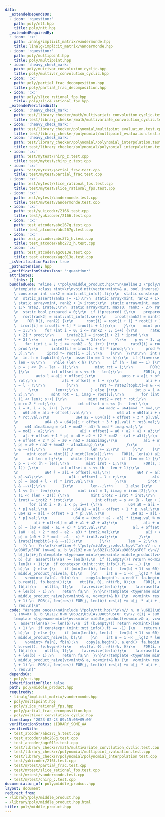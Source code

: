 ```yaml
---
data:
  _extendedDependsOn:
  - icon: ':question:'
    path: poly/ntt.hpp
    title: poly/ntt.hpp
  _extendedRequiredBy:
  - icon: ':x:'
    path: linalg/implicit_matrix/vandermonde.hpp
    title: linalg/implicit_matrix/vandermonde.hpp
  - icon: ':question:'
    path: poly/multipoint.hpp
    title: poly/multipoint.hpp
  - icon: ':heavy_check_mark:'
    path: poly/multivar_convolution_cyclic.hpp
    title: poly/multivar_convolution_cyclic.hpp
  - icon: ':x:'
    path: poly/partial_frac_decomposition.hpp
    title: poly/partial_frac_decomposition.hpp
  - icon: ':x:'
    path: poly/slice_rational_fps.hpp
    title: poly/slice_rational_fps.hpp
  _extendedVerifiedWith:
  - icon: ':heavy_check_mark:'
    path: test/library_checker/math/multivariate_convolution_cyclic.test.cpp
    title: test/library_checker/math/multivariate_convolution_cyclic.test.cpp
  - icon: ':heavy_check_mark:'
    path: test/library_checker/polynomial/multipoint_evaluation.test.cpp
    title: test/library_checker/polynomial/multipoint_evaluation.test.cpp
  - icon: ':heavy_check_mark:'
    path: test/library_checker/polynomial/polynomial_interpolation.test.cpp
    title: test/library_checker/polynomial/polynomial_interpolation.test.cpp
  - icon: ':x:'
    path: test/mytest/chirp_z.test.cpp
    title: test/mytest/chirp_z.test.cpp
  - icon: ':x:'
    path: test/mytest/partial_frac.test.cpp
    title: test/mytest/partial_frac.test.cpp
  - icon: ':x:'
    path: test/mytest/slice_rational_fps.test.cpp
    title: test/mytest/slice_rational_fps.test.cpp
  - icon: ':x:'
    path: test/mytest/vandermonde.test.cpp
    title: test/mytest/vandermonde.test.cpp
  - icon: ':x:'
    path: test/yukicoder/2166.test.cpp
    title: test/yukicoder/2166.test.cpp
  - icon: ':x:'
    path: test_atcoder/abc267g.test.cpp
    title: test_atcoder/abc267g.test.cpp
  - icon: ':x:'
    path: test_atcoder/abc272_h.test.cpp
    title: test_atcoder/abc272_h.test.cpp
  - icon: ':x:'
    path: test_atcoder/agc013e.test.cpp
    title: test_atcoder/agc013e.test.cpp
  _isVerificationFailed: true
  _pathExtension: hpp
  _verificationStatusIcon: ':question:'
  attributes:
    links: []
  bundledCode: "#line 2 \"poly/middle_product.hpp\"\n\n#line 2 \"poly/ntt.hpp\"\n\r\
    \ntemplate <class mint>\r\nvoid ntt(vector<mint>& a, bool inverse) {\r\n  static\
    \ constexpr int rank2 = mint::ntt_info().fi;\r\n  static constexpr int mod = mint::get_mod();\r\
    \n  static_assert(rank2 != -1);\r\n  static array<mint, rank2 + 1> root;\r\n \
    \ static array<mint, rank2 + 1> iroot;\r\n  static array<mint, max(0, rank2 -\
    \ 1)> rate2, irate2;\r\n  static array<mint, max(0, rank2 - 2)> rate3, irate3;\r\
    \n  static bool prepared = 0;\r\n  if (!prepared) {\r\n    prepared = 1;\r\n \
    \   root[rank2] = mint::ntt_info().se;\r\n    iroot[rank2] = mint(1) / root[rank2];\r\
    \n    FOR_R(i, rank2) {\r\n      root[i] = root[i + 1] * root[i + 1];\r\n    \
    \  iroot[i] = iroot[i + 1] * iroot[i + 1];\r\n    }\r\n    mint prod = 1, iprod\
    \ = 1;\r\n    for (int i = 0; i <= rank2 - 2; i++) {\r\n      rate2[i] = root[i\
    \ + 2] * prod;\r\n      irate2[i] = iroot[i + 2] * iprod;\r\n      prod *= iroot[i\
    \ + 2];\r\n      iprod *= root[i + 2];\r\n    }\r\n    prod = 1, iprod = 1;\r\n\
    \    for (int i = 0; i <= rank2 - 3; i++) {\r\n      rate3[i] = root[i + 3] *\
    \ prod;\r\n      irate3[i] = iroot[i + 3] * iprod;\r\n      prod *= iroot[i +\
    \ 3];\r\n      iprod *= root[i + 3];\r\n    }\r\n  }\r\n\r\n  int n = int(a.size());\r\
    \n  int h = topbit(n);\r\n  assert(n == 1 << h);\r\n  if (!inverse) {\r\n    int\
    \ len = 0;\r\n    while (len < h) {\r\n      if (h - len == 1) {\r\n        int\
    \ p = 1 << (h - len - 1);\r\n        mint rot = 1;\r\n        FOR(s, 1 << len)\
    \ {\r\n          int offset = s << (h - len);\r\n          FOR(i, p) {\r\n   \
    \         auto l = a[i + offset];\r\n            auto r = a[i + offset + p] *\
    \ rot;\r\n            a[i + offset] = l + r;\r\n            a[i + offset + p]\
    \ = l - r;\r\n          }\r\n          rot *= rate2[topbit(~s & -~s)];\r\n   \
    \     }\r\n        len++;\r\n      } else {\r\n        int p = 1 << (h - len -\
    \ 2);\r\n        mint rot = 1, imag = root[2];\r\n        for (int s = 0; s <\
    \ (1 << len); s++) {\r\n          mint rot2 = rot * rot;\r\n          mint rot3\
    \ = rot2 * rot;\r\n          int offset = s << (h - len);\r\n          for (int\
    \ i = 0; i < p; i++) {\r\n            u64 mod2 = u64(mod) * mod;\r\n         \
    \   u64 a0 = a[i + offset].val;\r\n            u64 a1 = u64(a[i + offset + p].val)\
    \ * rot.val;\r\n            u64 a2 = u64(a[i + offset + 2 * p].val) * rot2.val;\r\
    \n            u64 a3 = u64(a[i + offset + 3 * p].val) * rot3.val;\r\n        \
    \    u64 a1na3imag = (a1 + mod2 - a3) % mod * imag.val;\r\n            u64 na2\
    \ = mod2 - a2;\r\n            a[i + offset] = a0 + a2 + a1 + a3;\r\n         \
    \   a[i + offset + 1 * p] = a0 + a2 + (2 * mod2 - (a1 + a3));\r\n            a[i\
    \ + offset + 2 * p] = a0 + na2 + a1na3imag;\r\n            a[i + offset + 3 *\
    \ p] = a0 + na2 + (mod2 - a1na3imag);\r\n          }\r\n          rot *= rate3[topbit(~s\
    \ & -~s)];\r\n        }\r\n        len += 2;\r\n      }\r\n    }\r\n  } else {\r\
    \n    mint coef = mint(1) / mint(len(a));\r\n    FOR(i, len(a)) a[i] *= coef;\r\
    \n    int len = h;\r\n    while (len) {\r\n      if (len == 1) {\r\n        int\
    \ p = 1 << (h - len);\r\n        mint irot = 1;\r\n        FOR(s, 1 << (len -\
    \ 1)) {\r\n          int offset = s << (h - len + 1);\r\n          FOR(i, p) {\r\
    \n            u64 l = a[i + offset].val;\r\n            u64 r = a[i + offset +\
    \ p].val;\r\n            a[i + offset] = l + r;\r\n            a[i + offset +\
    \ p] = (mod + l - r) * irot.val;\r\n          }\r\n          irot *= irate2[topbit(~s\
    \ & -~s)];\r\n        }\r\n        len--;\r\n      } else {\r\n        int p =\
    \ 1 << (h - len);\r\n        mint irot = 1, iimag = iroot[2];\r\n        FOR(s,\
    \ (1 << (len - 2))) {\r\n          mint irot2 = irot * irot;\r\n          mint\
    \ irot3 = irot2 * irot;\r\n          int offset = s << (h - len + 2);\r\n    \
    \      for (int i = 0; i < p; i++) {\r\n            u64 a0 = a[i + offset + 0\
    \ * p].val;\r\n            u64 a1 = a[i + offset + 1 * p].val;\r\n           \
    \ u64 a2 = a[i + offset + 2 * p].val;\r\n            u64 a3 = a[i + offset + 3\
    \ * p].val;\r\n            u64 x = (mod + a2 - a3) * iimag.val % mod;\r\n    \
    \        a[i + offset] = a0 + a1 + a2 + a3;\r\n            a[i + offset + 1 *\
    \ p] = (a0 + mod - a1 + x) * irot.val;\r\n            a[i + offset + 2 * p] =\
    \ (a0 + a1 + 2 * mod - a2 - a3) * irot2.val;\r\n            a[i + offset + 3 *\
    \ p] = (a0 + 2 * mod - a1 - x) * irot3.val;\r\n          }\r\n          irot *=\
    \ irate3[topbit(~s & -~s)];\r\n        }\r\n        len -= 2;\r\n      }\r\n \
    \   }\r\n  }\r\n}\r\n#line 4 \"poly/middle_product.hpp\"\n\n// n, m \u6B21\u591A\
    \u9805\u5F0F (n>=m) a, b \u2192 n-m \u6B21\u591A\u9805\u5F0F c\n// c[i] = sum_j\
    \ b[j]a[i+j]\ntemplate <typename mint>\nvc<mint> middle_product(vc<mint>& a, vc<mint>&\
    \ b) {\n  assert(len(a) >= len(b));\n  if (b.empty()) return vc<mint>(len(a) -\
    \ len(b) + 1);\n  if constexpr (mint::ntt_info().fi == -1) {\n    return middle_product_naive(a,\
    \ b);\n  } else {\n    if (min(len(b), len(a) - len(b) + 1) <= 60) {\n      return\
    \ middle_product_naive(a, b);\n    }\n    int n = 1 << __lg(2 * len(a) - 1);\n\
    \    vc<mint> fa(n), fb(n);\n    copy(a.begin(), a.end(), fa.begin());\n    copy(b.rbegin(),\
    \ b.rend(), fb.begin());\n    ntt(fa, 0), ntt(fb, 0);\n    FOR(i, n) fa[i] *=\
    \ fb[i];\n    ntt(fa, 1);\n    fa.resize(len(a));\n    fa.erase(fa.begin(), fa.begin()\
    \ + len(b) - 1);\n    return fa;\n  }\n}\n\ntemplate <typename mint>\nvc<mint>\
    \ middle_product_naive(vc<mint>& a, vc<mint>& b) {\n  vc<mint> res(len(a) - len(b)\
    \ + 1);\n  FOR(i, len(res)) FOR(j, len(b)) res[i] += b[j] * a[i + j];\n  return\
    \ res;\n}\n"
  code: "#pragma once\n\n#include \"poly/ntt.hpp\"\n\n// n, m \u6B21\u591A\u9805\u5F0F\
    \ (n>=m) a, b \u2192 n-m \u6B21\u591A\u9805\u5F0F c\n// c[i] = sum_j b[j]a[i+j]\n\
    template <typename mint>\nvc<mint> middle_product(vc<mint>& a, vc<mint>& b) {\n\
    \  assert(len(a) >= len(b));\n  if (b.empty()) return vc<mint>(len(a) - len(b)\
    \ + 1);\n  if constexpr (mint::ntt_info().fi == -1) {\n    return middle_product_naive(a,\
    \ b);\n  } else {\n    if (min(len(b), len(a) - len(b) + 1) <= 60) {\n      return\
    \ middle_product_naive(a, b);\n    }\n    int n = 1 << __lg(2 * len(a) - 1);\n\
    \    vc<mint> fa(n), fb(n);\n    copy(a.begin(), a.end(), fa.begin());\n    copy(b.rbegin(),\
    \ b.rend(), fb.begin());\n    ntt(fa, 0), ntt(fb, 0);\n    FOR(i, n) fa[i] *=\
    \ fb[i];\n    ntt(fa, 1);\n    fa.resize(len(a));\n    fa.erase(fa.begin(), fa.begin()\
    \ + len(b) - 1);\n    return fa;\n  }\n}\n\ntemplate <typename mint>\nvc<mint>\
    \ middle_product_naive(vc<mint>& a, vc<mint>& b) {\n  vc<mint> res(len(a) - len(b)\
    \ + 1);\n  FOR(i, len(res)) FOR(j, len(b)) res[i] += b[j] * a[i + j];\n  return\
    \ res;\n}"
  dependsOn:
  - poly/ntt.hpp
  isVerificationFile: false
  path: poly/middle_product.hpp
  requiredBy:
  - linalg/implicit_matrix/vandermonde.hpp
  - poly/multipoint.hpp
  - poly/slice_rational_fps.hpp
  - poly/partial_frac_decomposition.hpp
  - poly/multivar_convolution_cyclic.hpp
  timestamp: '2023-02-23 09:15:05+09:00'
  verificationStatus: LIBRARY_SOME_WA
  verifiedWith:
  - test_atcoder/abc272_h.test.cpp
  - test_atcoder/abc267g.test.cpp
  - test_atcoder/agc013e.test.cpp
  - test/library_checker/math/multivariate_convolution_cyclic.test.cpp
  - test/library_checker/polynomial/multipoint_evaluation.test.cpp
  - test/library_checker/polynomial/polynomial_interpolation.test.cpp
  - test/yukicoder/2166.test.cpp
  - test/mytest/partial_frac.test.cpp
  - test/mytest/slice_rational_fps.test.cpp
  - test/mytest/vandermonde.test.cpp
  - test/mytest/chirp_z.test.cpp
documentation_of: poly/middle_product.hpp
layout: document
redirect_from:
- /library/poly/middle_product.hpp
- /library/poly/middle_product.hpp.html
title: poly/middle_product.hpp
---
```

